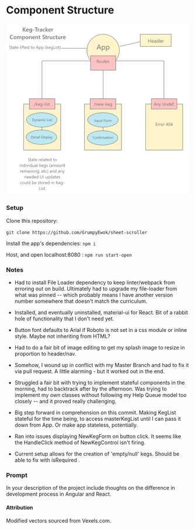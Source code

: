 # Component Structure

![Planned Component Structure](src/assets/images/Component-Structure.png)

### Setup


Clone this repository:

`git clone https://github.com/GrumpyEwok/sheet-scroller`

Install the app's dependencies:
`npm i`

Host, and open localhost:8080 :
`npm run start-open`

### Notes

* Had to install File Loader dependency to keep linter/webpack from erroring out on build. Ultimately had to upgrade my file-loader from what was pinned -- which probably means I have another version number somewhere that doesn't match the curriculum.

* Installed, and eventually uninstalled, material-ui for React. Bit of a rabbit hole of functionality that I don't need yet.

* Button font defaults to Arial if Roboto is not set in a css module or inline style. Maybe not inheriting from HTML?

* Had to do a fair bit of image editing to get my splash image to resize in proportion to header/nav.

* Somehow, I wound up in conflict with my Master Branch and had to fix it via pull request. A little alarming - but it worked out in the end.

* Struggled a fair bit with trying to implement stateful components in the morning, had to backtrack after by the afternoon. Was trying to implement my own classes without following my Help Queue model too closely -- and it proved really challenging.

* Big step forward in comprehension on this commit. Making KegList stateful for the time being, to access masterKegList until I can pass it down from App. Or make app stateless, potentially.

* Ran into issues displaying NewKegForm on button click.  It seems like the HandleClick method of NewKegControl isn't firing.

<!-- Below, should be addressed. -->

* Current setup allows for the creation of 'empty/null' kegs.  Should be able to fix with   isRequired  .

### Prompt

In your description of the project include thoughts on the difference in development process in Angular and React.

#### Attribution

Modified vectors sourced from Vexels.com.
